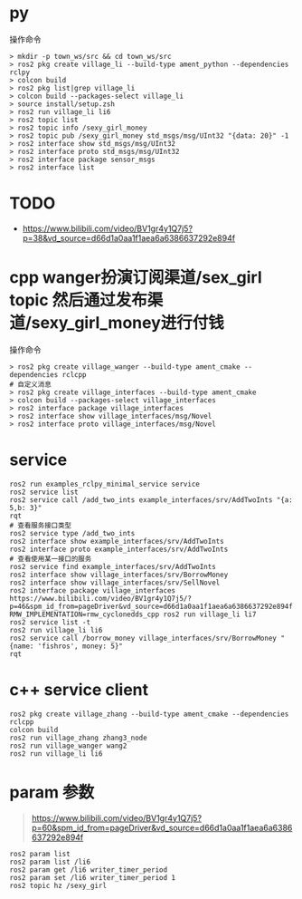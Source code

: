 # py

操作命令

```
> mkdir -p town_ws/src && cd town_ws/src
> ros2 pkg create village_li --build-type ament_python --dependencies rclpy
> colcon build
> ros2 pkg list|grep village_li
> colcon build --packages-select village_li
> source install/setup.zsh
> ros2 run village_li li6
> ros2 topic list
> ros2 topic info /sexy_girl_money
> ros2 topic pub /sexy_girl_money std_msgs/msg/UInt32 "{data: 20}" -1
> ros2 interface show std_msgs/msg/UInt32
> ros2 interface proto std_msgs/msg/UInt32
> ros2 interface package sensor_msgs
> ros2 interface list 
```

# TODO

- https://www.bilibili.com/video/BV1gr4y1Q7j5?p=38&vd_source=d66d1a0aa1f1aea6a6386637292e894f

# cpp wanger扮演订阅渠道/sex_girl topic 然后通过发布渠道/sexy_girl_money进行付钱

操作命令

```
> ros2 pkg create village_wanger --build-type ament_cmake --dependencies rclcpp
# 自定义消息
> ros2 pkg create village_interfaces --build-type ament_cmake
> colcon build --packages-select village_interfaces
> ros2 interface package village_interfaces
> ros2 interface show village_interfaces/msg/Novel
> ros2 interface proto village_interfaces/msg/Novel
```

# service

```
ros2 run examples_rclpy_minimal_service service
ros2 service list
ros2 service call /add_two_ints example_interfaces/srv/AddTwoInts "{a: 5,b: 3}"
rqt
# 查看服务接口类型
ros2 service type /add_two_ints
ros2 interface show example_interfaces/srv/AddTwoInts
ros2 interface proto example_interfaces/srv/AddTwoInts
# 查看使用某一接口的服务
ros2 service find example_interfaces/srv/AddTwoInts
ros2 interface show village_interfaces/srv/BorrowMoney
ros2 interface show village_interfaces/srv/SellNovel 
ros2 interface package village_interfaces
https://www.bilibili.com/video/BV1gr4y1Q7j5/?p=46&spm_id_from=pageDriver&vd_source=d66d1a0aa1f1aea6a6386637292e894f
RMW_IMPLEMENTATION=rmw_cyclonedds_cpp ros2 run village_li li7
ros2 service list -t
ros2 run village_li li6
ros2 service call /borrow_money village_interfaces/srv/BorrowMoney "{name: 'fishros', money: 5}"
rqt
```

# c++ service client

```
ros2 pkg create village_zhang --build-type ament_cmake --dependencies rclcpp
colcon build
ros2 run village_zhang zhang3_node
ros2 run village_wanger wang2
ros2 run village_li li6
```

# param 参数

> https://www.bilibili.com/video/BV1gr4y1Q7j5?p=60&spm_id_from=pageDriver&vd_source=d66d1a0aa1f1aea6a6386637292e894f

```
ros2 param list
ros2 param list /li6
ros2 param get /li6 writer_timer_period
ros2 param set /li6 writer_timer_period 1
ros2 topic hz /sexy_girl
```